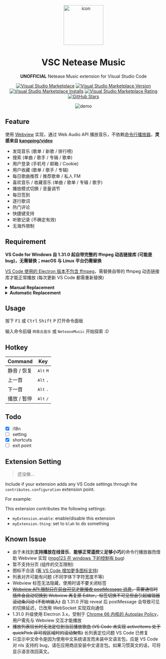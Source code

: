 <div align="center">

<img src="https://raw.githubusercontent.com/nondanee/vsc-netease-music/master/icon.png" alt="icon" width="128px">

# VSC Netease Music

**UNOFFICIAL** Netease Music extension for Visual Studio Code

[![Visual Studio Marketplace](https://img.shields.io/badge/Visual%20Studio-Marketplace-007acc.svg?style=flat-square)](https://marketplace.visualstudio.com/items?itemName=nondanee.vsc-netease-music)
[![Visual Studio Marketplace Version](https://img.shields.io/visual-studio-marketplace/v/nondanee.vsc-netease-music.svg?style=flat-square)](https://marketplace.visualstudio.com/items?itemName=nondanee.vsc-netease-music)
[![Visual Studio Marketplace Installs](https://img.shields.io/visual-studio-marketplace/i/nondanee.vsc-netease-music.svg?style=flat-square)](https://marketplace.visualstudio.com/items?itemName=nondanee.vsc-netease-music)
[![Visual Studio Marketplace Rating](https://img.shields.io/visual-studio-marketplace/stars/nondanee.vsc-netease-music.svg?style=flat-square)](https://marketplace.visualstudio.com/items?itemName=nondanee.vsc-netease-music)
[![GitHub Stars](https://img.shields.io/github/stars/nondanee/vsc-netease-music.svg?style=flat-square)](https://github.com/nondanee/vsc-netease-music)

![demo](https://user-images.githubusercontent.com/26399680/50915155-240ae880-1473-11e9-91b6-731183a6b26a.gif)

</div>

## Feature

使用 [Webview](https://code.visualstudio.com/api/extension-guides/webview) 实现，通过 Web Audio API 播放音乐，不依赖[命令行播放器](https://github.com/shime/play-sound#options)，**灵感来自 [kangping/video](https://marketplace.visualstudio.com/items?itemName=kangping.video)**

- 发现音乐 (歌单 / 新歌 / 排行榜)
- 搜索 (单曲 / 歌手 / 专辑 / 歌单)
- 用户登录 (手机号 / 邮箱 / Cookie)
- 用户收藏 (歌单 / 歌手 / 专辑)
- 每日歌曲推荐 / 推荐歌单 / 私人 FM
- 喜欢音乐 / 收藏音乐 (单曲 / 歌单 / 专辑 / 歌手)
- 播放模式切换 / 音量调节
- 每日签到
- 逐行歌词
- 热门评论
- 快捷键支持
- 听歌记录 (不确定有效)
- 无海外限制

## Requirement

**VS Code for Windows 自 1.31.0 起自带完整的 ffmpeg 动态链接库 (可能是 bug)，无需替换；macOS 与 Linux 平台仍需替换**

[VS Code 使用的 Electron 版本不包含 ffmpeg](https://stackoverflow.com/a/51735036)，需替换自带的 ffmpeg 动态链接库才能正常播放 (每次更新 VS Code 都需重新替换)

<details><summary>
<b>Manual Replacement</b>
</summary>

通过 VS Code 版本在 `https://raw.githubusercontent.com/Microsoft/vscode/%version%/.yarnrc` 查看其使用的 Electron 版本，并于 `https://github.com/electron/electron/releases/tag/%version%` 下载对应的 **Electron 完整版本**进行替换

#### Windows
下载 **electron-%version%-win32-%arch%.zip**

替换 `./ffmpeg.dll`

#### macOS
下载 **electron-%version%-darwin-x64.zip** 

替换 `./Electron.app/Contents/Frameworks/Electron\ Framework.framework/Libraries/libffmpeg.dylib`

#### Linux
下载 **electron-%version%-linux-%arch%.zip**

替换 `./libffmpeg.so`

</details>

<details><summary>
<b>Automatic Replacement</b>
</summary>

使用 Python 脚本替换 (Python 2/3 均可，绝大部分发行版自带环境)

**默认安装位置下 Linux 和 Windows 需要以管理员身份运行，macOS 不需要**

#### Windows Powershell

```powershell
Invoke-RestMethod https://gist.githubusercontent.com/nondanee/f157bbbccecfe29e48d87273cd02e213/raw | python
```

#### Unix Shell

```
curl https://gist.githubusercontent.com/nondanee/f157bbbccecfe29e48d87273cd02e213/raw | python
```

如果 VS Code 使用默认配置安装，脚本会自动寻找并替换，若自定义了安装位置，请自行修改 [installation](https://gist.github.com/nondanee/f157bbbccecfe29e48d87273cd02e213#file-helper-py-L20)

</details>

## Usage

按下 <kbd>F1</kbd> 或 <kbd>Ctrl</kbd> <kbd>Shift</kbd> <kbd>P</kbd> 打开命令面板

输入命令前缀 `网易云音乐` 或 `NeteaseMusic` 开始探索 :D

## Hotkey

| Command     | Key                         |
| ----------- | --------------------------- |
| 静音 / 恢复 | <kbd>Alt</kbd> <kbd>M</kbd> |
| 上一首      | <kbd>Alt</kbd> <kbd>,</kbd> |
| 下一首      | <kbd>Alt</kbd> <kbd>.</kbd> |
| 播放 / 暂停 | <kbd>Alt</kbd> <kbd>/</kbd> |

## Todo

- [x] i18n
- [ ] setting
- [x] shortcuts
- [ ] exit point

## Extension Setting

> 还没做...

Include if your extension adds any VS Code settings through the `contributes.configuration` extension point.

For example:

This extension contributes the following settings:

* `myExtension.enable`: enable/disable this extension
* `myExtension.thing`: set to `blah` to do something

## Known Issue

- 由于未找到**支持播放在线音乐**、**能够正常遥控**又**足够小巧**的命令行播放器而借助 Webview 实现 ([mpg123 在 windows 下的控制有 bug](https://sourceforge.net/p/mpg123/mailman/mpg123-users/thread/CAN5OgQWuYFt4mbbjDZcxMMdTQLZoNiF8AgH5S8Z8rwraN%2B65uA%40mail.gmail.com/))
- 暂不支持分页 (组件的交互限制)
- 图标不合适 ([等 VS Code 增加更多图标支持](https://github.com/Microsoft/vscode/issues/10455))
- 列表对齐可能有问题 (不同字体下字符宽度不等)
- Webview 标签无法隐藏，使用时请不要关闭标签
- ~~[Webview API 限制只在前台可见才能接收 postMessage 消息](https://code.visualstudio.com/api/references/vscode-api#Webview)，需要通信时插件会自动切换到 Webview 再复原 Editor，标签切换不可见但会引起编辑器滚动条闪动 (不影响输入)~~ 自 1.31.0 开始 reveal 后 postMessage 会导致可见的切换延迟，已改用 WebSocket 实现双向通信
- 1.31.0 升级使用 Electron 3.x，受制于 [Chrome 66 内核的 Autoplay Policy](https://developers.google.com/web/updates/2017/09/autoplay-policy-changes)，用户需先与 Webview 交互才能播放
- ~~播放列表较长时无法定位到当前播放歌曲 (VS Code 未实现 activeItems 处于 quickPick 非可视区域时的滚动聚焦)~~ 长列表定位问题 VS Code 已修复
- 只显示中文命令是因为使用中文系统语言而未装中文语言包，应是 VS Code 对 nls 支持的 bug，请在应用商店安装中文语言包。如果习惯英文的话，可将显示语言改回英文。